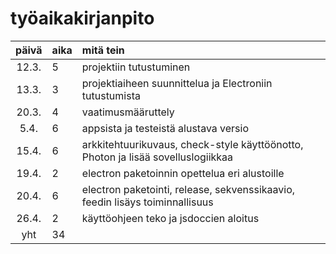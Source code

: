 # työaikakirjanpito

| päivä | aika | mitä tein  |
| :----:|:-----| :-----|
| 12.3. | 5    | projektiin tutustuminen |
| 13.3. | 3    | projektiaiheen suunnittelua ja Electroniin tutustumista |
| 20.3. | 4    | vaatimusmääruttely |
| 5.4.  | 6    | appsista ja testeistä alustava versio |
| 15.4. | 6    | arkkitehtuurikuvaus, check-style käyttöönotto, Photon ja lisää sovelluslogiikkaa |
| 19.4. | 2    | electron paketoinnin opettelua eri alustoille |
| 20.4. | 6    | electron paketointi, release, sekvenssikaavio, feedin lisäys toiminnallisuus |
| 26.4. | 2    | käyttöohjeen teko ja jsdoccien aloitus |
| yht   | 34   | | 
